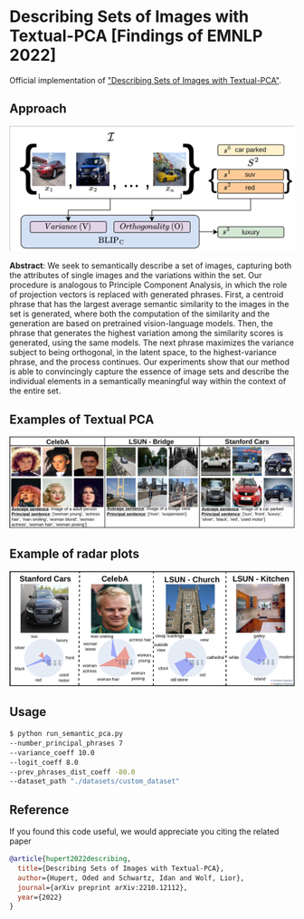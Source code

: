 # Describing Sets of Images with Textual-PCA [Findings of EMNLP 2022]

[//]: # ([[Paper]]&#40;https://arxiv.org/abs/2210.12112&#41; [[Notebook]]&#40;https://www.kaggle.com/notebook&#41;)

Official implementation of ["Describing Sets of Images with Textual-PCA"](https://arxiv.org/abs/2210.12112).

## Approach

<img src="docs/overview-new.png" alt="An overview of Textual-PCA" width="600">

__Abstract__: We seek to semantically describe a set of images, capturing both the attributes of single images and the
variations within the set. Our procedure is analogous to Principle Component Analysis, in which the role of projection
vectors is replaced with generated phrases. First, a centroid phrase that has the largest average semantic similarity to
the images in the set is generated, where both the computation of the similarity and the generation are based on
pretrained vision-language models. Then, the phrase that generates the highest variation among the similarity scores is
generated, using the same models. The next phrase maximizes the variance subject to being orthogonal, in the latent
space, to the highest-variance phrase, and the process continues. Our experiments show that our method is able to
convincingly capture the essence of image sets and describe the individual elements in a semantically meaningful way
within the context of the entire set.

## Examples of Textual PCA

<img src="docs/tease.png" alt="Teaser" width="600">

## Example of radar plots

<img src="docs/radar.png" alt="Radar" width="600">

## Usage

```bash
$ python run_semantic_pca.py
--number_principal_phrases 7
--variance_coeff 10.0
--logit_coeff 8.0
--prev_phrases_dist_coeff -80.0
--dataset_path "./datasets/custom_dataset" 
```

## Reference

If you found this code useful, we would appreciate you citing the related paper

```bib
@article{hupert2022describing,
  title={Describing Sets of Images with Textual-PCA},
  author={Hupert, Oded and Schwartz, Idan and Wolf, Lior},
  journal={arXiv preprint arXiv:2210.12112},
  year={2022}
}
```